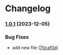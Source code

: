 # Changelog

### [1.0.1](https://github.com/kostiantynromanenko/semantic-release-demo/compare/v1.0.0...v1.0.1) (2023-12-05)


### Bug Fixes

* add new file ([70caf0d](https://github.com/kostiantynromanenko/semantic-release-demo/commit/70caf0d9f96498a74bd727787ebff9960ed027fc))
